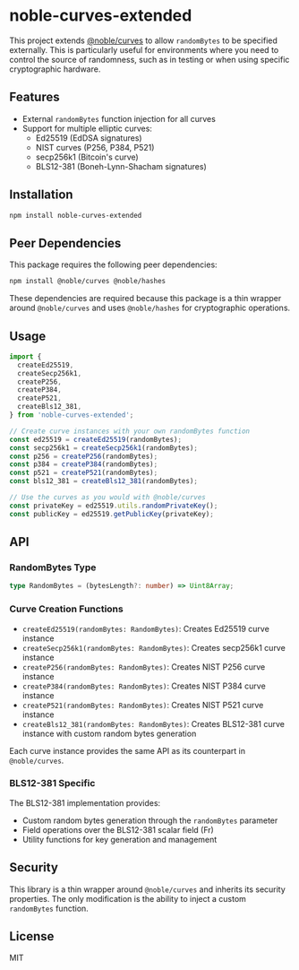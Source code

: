 # noble-curves-extended

This project extends [@noble/curves](https://github.com/paulmillr/noble-curves) to allow `randomBytes` to be specified externally. This is particularly useful for environments where you need to control the source of randomness, such as in testing or when using specific cryptographic hardware.

## Features

- External `randomBytes` function injection for all curves
- Support for multiple elliptic curves:
  - Ed25519 (EdDSA signatures)
  - NIST curves (P256, P384, P521)
  - secp256k1 (Bitcoin's curve)
  - BLS12-381 (Boneh-Lynn-Shacham signatures)

## Installation

```bash
npm install noble-curves-extended
```

## Peer Dependencies

This package requires the following peer dependencies:

```bash
npm install @noble/curves @noble/hashes
```

These dependencies are required because this package is a thin wrapper around `@noble/curves` and uses `@noble/hashes` for cryptographic operations.

## Usage

```typescript
import {
  createEd25519,
  createSecp256k1,
  createP256,
  createP384,
  createP521,
  createBls12_381,
} from 'noble-curves-extended';

// Create curve instances with your own randomBytes function
const ed25519 = createEd25519(randomBytes);
const secp256k1 = createSecp256k1(randomBytes);
const p256 = createP256(randomBytes);
const p384 = createP384(randomBytes);
const p521 = createP521(randomBytes);
const bls12_381 = createBls12_381(randomBytes);

// Use the curves as you would with @noble/curves
const privateKey = ed25519.utils.randomPrivateKey();
const publicKey = ed25519.getPublicKey(privateKey);
```

## API

### RandomBytes Type

```typescript
type RandomBytes = (bytesLength?: number) => Uint8Array;
```

### Curve Creation Functions

- `createEd25519(randomBytes: RandomBytes)`: Creates Ed25519 curve instance
- `createSecp256k1(randomBytes: RandomBytes)`: Creates secp256k1 curve instance
- `createP256(randomBytes: RandomBytes)`: Creates NIST P256 curve instance
- `createP384(randomBytes: RandomBytes)`: Creates NIST P384 curve instance
- `createP521(randomBytes: RandomBytes)`: Creates NIST P521 curve instance
- `createBls12_381(randomBytes: RandomBytes)`: Creates BLS12-381 curve instance with custom random bytes generation

Each curve instance provides the same API as its counterpart in `@noble/curves`.

### BLS12-381 Specific

The BLS12-381 implementation provides:

- Custom random bytes generation through the `randomBytes` parameter
- Field operations over the BLS12-381 scalar field (Fr)
- Utility functions for key generation and management

## Security

This library is a thin wrapper around `@noble/curves` and inherits its security properties. The only modification is the ability to inject a custom `randomBytes` function.

## License

MIT
